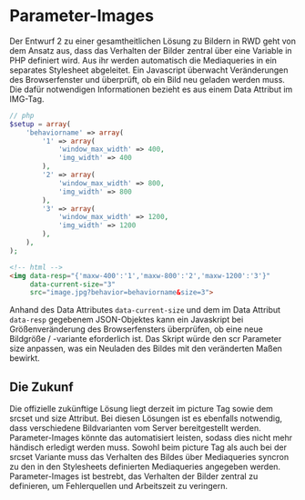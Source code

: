 Parameter-Images
================

Der Entwurf 2 zu einer gesamtheitlichen Lösung zu Bildern in RWD geht von dem Ansatz aus, dass das Verhalten der Bilder zentral über eine Variable in PHP definiert wird. Aus ihr werden automatisch die Mediaqueries in ein separates Stylesheet abgeleitet. Ein Javascript überwacht Veränderungen des Browserfenster und überprüft, ob ein Bild neu geladen werden muss. Die dafür notwendigen Informationen bezieht es aus einem Data Attribut im IMG-Tag.

```php
// php
$setup = array(
	'behaviorname' => array(
		'1' => array(
			'window_max_width' => 400,
			'img_width' => 400
		),
		'2' => array(
			'window_max_width' => 800,
			'img_width' => 800
		),
		'3' => array(
			'window_max_width' => 1200,
			'img_width' => 1200
		),
	),
);
```

```html
<!-- html -->
<img data-resp="{'maxw-400':'1','maxw-800':'2','maxw-1200':'3'}" 
	 data-current-size="3" 
	 src="image.jpg?behavior=behaviorname&size=3">
```

Anhand des Data Attributes ```data-current-size``` und dem im Data Attribut ```data-resp``` gegebenem JSON-Objektes kann ein Javaskript bei Größenveränderung des Browserfensters überprüfen, ob eine neue Bildgröße / -variante eforderlich ist. Das Skript würde den scr Parameter size anpassen, was ein Neuladen des Bildes mit den veränderten Maßen bewirkt.

Die Zukunf
----------------
Die offizielle zukünftige Lösung liegt derzeit im picture Tag sowie dem srcset und size Attribut. Bei diesen Lösungen ist es ebenfalls notwendig, dass verschiedene Bildvarianten vom Server bereitgestellt werden. Parameter-Images könnte das automatisiert leisten, sodass dies nicht mehr händisch erledigt werden muss. Sowohl beim picture Tag als auch bei der srcset Variante muss das Verhalten des Bildes über Mediaqueries syncron zu den in den Stylesheets definierten Mediaqueries angegeben werden. Parameter-Images ist bestrebt, das Verhalten der Bilder zentral zu definieren, um Fehlerquellen und Arbeitszeit zu veringern.